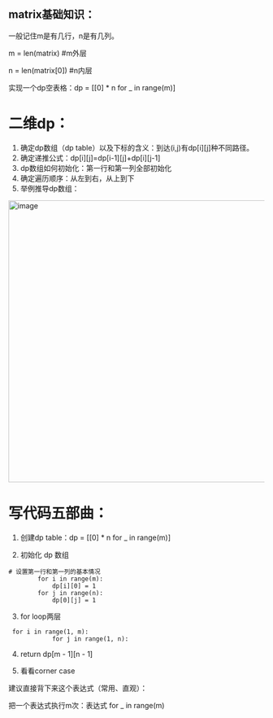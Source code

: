 ## matrix基础知识：

一般记住m是有几行，n是有几列。

m = len(matrix) #m外层

n = len(matrix[0]) #n内层

实现一个dp空表格：dp = [[0] * n for _ in range(m)]


# 二维dp：

1. 确定dp数组（dp table）以及下标的含义：到达(i,j)有dp[i][j]种不同路径。
2. 确定递推公式：dp[i][j]=dp[i-1][j]+dp[i][j-1]
3. dp数组如何初始化：第一行和第一列全部初始化
4. 确定遍历顺序：从左到右，从上到下
5. 举例推导dp数组：

<img width="554" alt="image" src="https://github.com/fifi1120/fifi1120.github.io/assets/98888516/51717b7f-1e08-4bac-a2f1-dd0c9e1f60de">


# 写代码五部曲：

1. 创建dp table：dp = [[0] * n for _ in range(m)]

2. 初始化 dp 数组
```
# 设置第一行和第一列的基本情况
        for i in range(m):
            dp[i][0] = 1
        for j in range(n):
            dp[0][j] = 1
```

3. for loop两层
```
 for i in range(1, m):
            for j in range(1, n):
```

4. return dp[m - 1][n - 1]

5. 看看corner case




建议直接背下来这个表达式（常用、直观）：

把一个表达式执行m次：表达式 for _ in range(m)

